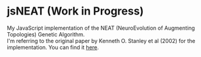 # jsNEAT (Work in Progress)
My JavaScript implementation of the NEAT (NeuroEvolution of Augmenting Topologies) Genetic Algorithm.  
I'm referring to the original paper by Kenneth O. Stanley et al (2002) for the implementation. You can find it [here](http://nn.cs.utexas.edu/downloads/papers/stanley.ec02.pdf).